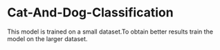 # Cat-And-Dog-Classification

This model is trained on a small dataset.To obtain better results train the model on the larger dataset.
